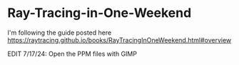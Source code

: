 # Ray-Tracing-in-One-Weekend
I'm following the guide posted here https://raytracing.github.io/books/RayTracingInOneWeekend.html#overview

EDIT 7/17/24:
Open the PPM files with GIMP

